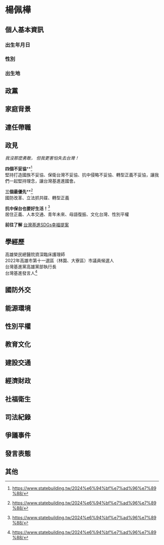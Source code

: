 # 楊佩樺

## 個人基本資訊

### 出生年月日

### 性別

### 出生地

## 政黨

## 家庭背景

## 連任帶職

## 政見

*我沒那麼勇敢，
但我更害怕失去台灣！*  

**四個不妥協****[^1]    
堅持打造國族不妥協、保衛台灣不妥協、抗中侵略不妥協、轉型正義不妥協，讓我們一起堅持理念，讓台灣基進進國會。

**三個最優先****[^1]    
國防改革、立法抓共碟、轉型正義  

**抗中保台也要好生活！**[^1]    
居住正義、人本交通、青年未來、母語復振、文化台灣、性別平權 

**前往了解**
[台灣基進SDGs幸福提案](https://www.statebuilding.tw/tag/2024%e5%9f%ba%e9%80%b2%e6%94%bf%e7%ad%96%ef%bc%8d%e5%b9%b8%e7%a6%8f%e6%8f%90%e6%a1%88/)
[^1]:https://www.statebuilding.tw/2024%e6%94%bf%e7%ad%96%e7%89%88/

## 學經歷

高雄榮民總醫院資深臨床護理師  
2022年高雄市第十一選區（林園、大寮區）市議員候選人  
台灣基進黨高雄黨部執行長  
台灣基進發言人[^1]

[^1]: https://www.statebuilding.tw/2024fighters/

## 國防外交

## 能源環境

## 性別平權

## 教育文化

## 建設交通

## 經濟財政

## 社福衛生

## 司法紀錄

## 爭議事件

## 發言表態

## 其他
